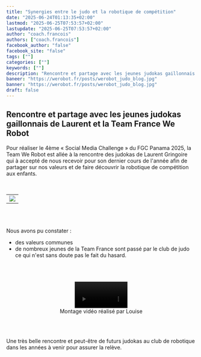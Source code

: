 ```yaml
---
title: "Synergies entre le judo et la robotique de compétition"
date: "2025-06-24T01:13:35+02:00"
lastmod: "2025-06-25T07:53:57+02:00"
lastupdate: "2025-06-25T07:53:57+02:00"
author: "coach.francois"
authors: ["coach.francois"]
facebook_author: "false"
facebook_site: "false"
tags: [""]
categories: [""]
keywords: [""]
description: "Rencontre et partage avec les jeunes judokas gaillonnais de Laurent et la Team France We Robot"
baneer: "https://werobot.fr/posts/werobot_judo_blog.jpg"
banner: "https://werobot.fr/posts/werobot_judo_blog.jpg"
draft: false
---
```

## Rencontre et partage avec les jeunes judokas gaillonnais de Laurent et la Team France We Robot

Pour réaliser le 4ème « Social Media Challenge » du FGC Panama 2025, la Team We Robot est allée à la rencontre des judokas de Laurent Gringoire qui à accepté de nous recevoir pour son dernier cours de l'année afin de partager sur nos valeurs et de faire découvrir la robotique de compétition aux enfants.

<br>
<center>
<table width="60%">
<tr>
<td><img src="https://werobot.fr/posts/werobot_judo_challenge4.jpg"></td>
</tr>
</table>
</center>
<br><br>

Nous avons pu constater :

 - des valeurs communes
 - de nombreux jeunes de la Team France sont passé par le club de judo ce qui n'est sans doute pas le fait du hasard.

<br><br>
<center>
<figure>
<video width="33%" controls>
<source src="https://werobot.fr/posts/werobot_judo.mp4"/>
</video>
<figcaption>Montage vidéo réalisé par Louise</figcaption>
</figure>
</center>
<br><br>

Une très belle rencontre et peut-être de futurs judokas au club de robotique dans les années à venir pour assurer la relève.










